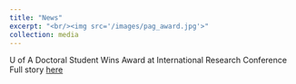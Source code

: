```yaml
---
title: "News"
excerpt: "<br/><img src='/images/pag_award.jpg'>"
collection: media
---
```



U of A Doctoral Student Wins Award at International Research Conference
Full story [here](https://news.uark.edu/articles/37819/u-of-a-doctoral-student-wins-award-at-international-research-conference)